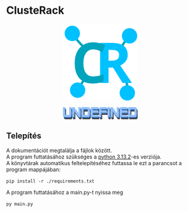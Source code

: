 # ClusteRack
<p align="center">
    <img src="https://github.com/scynthi/ClusteRack/blob/38b778080dfa143bb3b292d33e26992d508f4c95/Assets/Images/logo.png" style="width:200px; "/>
</p>
<p align="center">
    <img src="https://github.com/scynthi/ClusteRack/blob/322fd95247928637201425b2bc928b577a78701b/Assets/Images/undefined.png" style="width:200px; "/>
</p>

## Telepítés
A dokumentációt megtalálja a fájlok között. </br>
A program futtatásához szükséges a [python 3.13.2](https://www.python.org/ftp/python/3.13.2/python-3.13.2-amd64.exe)-es verziója. </br>
A könyvtárak automatikus feltelepítéséhez futtassa le ezt a parancsot a program mappájában: 
```
pip install -r ./requirements.txt
```

A program futtatásához a main.py-t nyissa meg
```
py main.py
```

